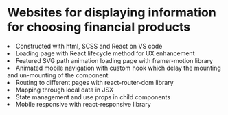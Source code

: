 <h1>Websites for displaying information for choosing financial products</h1>

<li>Constructed with html, SCSS and React on VS code</li>
<li>Loading page with React lifecycle method for UX enhancement</li>
<li>Featured SVG path animation loading page with framer-motion library</li>
<li>Animated mobile navigation with custom hook which delay the mounting and un-mounting of the component</li>
<li>Routing to different pages with react-router-dom library</li>
<li>Mapping through local data in JSX</li>
<li>State management and use props in child components</li>
<li>Mobile responsive with react-responsive library</li>





